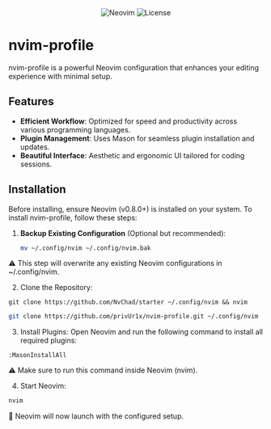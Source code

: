 <div align="center">
  <img src="https://img.shields.io/badge/Neovim-%E2%99%A5-lightgrey" alt="Neovim">
  <img src="https://img.shields.io/github/license/privUr1x/nvim-profile" alt="License">
</div>

# nvim-profile

nvim-profile is a powerful Neovim configuration that enhances your editing experience with minimal setup.

## Features

- **Efficient Workflow**: Optimized for speed and productivity across various programming languages.
- **Plugin Management**: Uses Mason for seamless plugin installation and updates.
- **Beautiful Interface**: Aesthetic and ergonomic UI tailored for coding sessions.

## Installation

Before installing, ensure Neovim (v0.8.0+) is installed on your system. To install nvim-profile, follow these steps:

1. **Backup Existing Configuration** (Optional but recommended):
   ```sh
   mv ~/.config/nvim ~/.config/nvim.bak
   ```
⚠️ This step will overwrite any existing Neovim configurations in ~/.config/nvim.

2. Clone the Repository:
```sg
git clone https://github.com/NvChad/starter ~/.config/nvim && nvim
```

```sh
git clone https://github.com/privUr1x/nvim-profile.git ~/.config/nvim
```

3. Install Plugins:
Open Neovim and run the following command to install all required plugins:

```
:MasonInstallAll
```
⚠️ Make sure to run this command inside Neovim (nvim).

4. Start Neovim:
```sh
nvim
```
🚀 Neovim will now launch with the configured setup.

